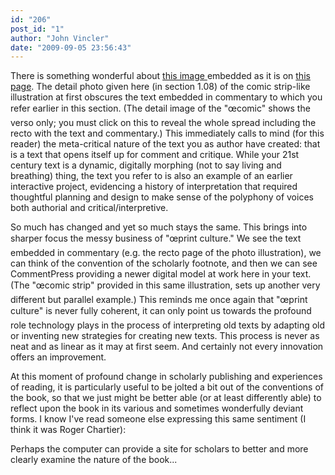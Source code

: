 ```yaml
---
id: "206"
post_id: "1"
author: "John Vincler"
date: "2009-09-05 23:56:43"
---
```

There is something wonderful about <a href="http://www.humanismforsale.org/text/images_full/1.00_Chapter_One/Wing-ZP-535.P12,-Pub.-Terentii-Afri-Comoediae-in-sua-metra-restitutae,-folio.144v-145r.jpg" rel="nofollow"> this image </a> embedded as it is on <a href="//www.humanismforsale.org/text/archives/98" rel="nofollow"> this page</a>. The detail photo given here (in section 1.08) of the comic strip-like illustration at first obscures the text embedded in commentary to which you refer earlier in this section. (The detail image of the "œcomic" shows the verso only; you must click on this to reveal the whole spread including the recto with the text and commentary.) This immediately calls to mind (for this reader) the meta-critical nature of the text you as author have created: that is a text that opens itself up for comment and critique. While your 21st century text is a dynamic, digitally morphing (not to say living and breathing) thing, the text you refer to is also an example of an earlier interactive project, evidencing a history of interpretation that required thoughtful planning and design to make sense of the polyphony of voices both authorial and critical/interpretive.

So much has changed and yet so much stays the same. This brings into sharper focus the messy business of "œprint culture." We see the text embedded in commentary (e.g. the recto page of the photo illustration), we can think of the convention of the scholarly footnote, and then we can see CommentPress providing a newer digital model at work here in your text. (The "œcomic strip" provided in this same illustration, sets up another very different but parallel example.) This reminds me once again that "œprint culture" is never fully coherent, it can only point us towards the profound role technology plays in the process of interpreting old texts by adapting old or inventing new strategies for creating new texts. This process is never as neat and as linear as it may at first seem. And certainly not every innovation offers an improvement. 

At this moment of profound change in scholarly publishing and experiences of reading, it is particularly useful to be jolted a bit out of the conventions of the book, so that we just might be better able (or at least differently able) to reflect upon the book in its various and sometimes wonderfully deviant forms. I know I've read someone else expressing this same sentiment (I think it was Roger Chartier): 

Perhaps the computer can provide a site for scholars to better and more clearly examine the nature of the book...
